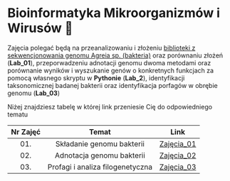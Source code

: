 # Bioinformatyka Mikroorganizmów i Wirusów 🧬

Zajęcia polegać będą na przeanalizowaniu i złożeniu [biblioteki z sekwencjonowania genomu Agreia sp. (bakteria)](https://www.ebi.ac.uk/ena/browser/view/PRJEB40363) oraz porównaniu złożeń (**Lab_01**), przeporwadzeniu adnotacji genomu dwoma metodami oraz porównanie wyników i wyszukanie genów o konkretnych funkcjach za pomocą własnego skryptu w **Pythonie** (**Lab_2**), identyfikacji taksonomicznej badanej bakterii oraz identyfikacja porfagów w obrębie genomu (**Lab_03**)

Niżej znajdziesz tabelę w której link przeniesie Cię do odpowiedniego tematu

| Nr Zajęć | Temat  | Link  |
|:---:|:---:|:---:|
| 01. | Składanie genomu bakterii | [Zajęcia_01](https://github.com/AvirFrog/bmiw/blob/main/Lab_01/README.md) |
| 02. | Adnotacja genomu bakterii | [Zajęcia_02](https://github.com/AvirFrog/bmiw/blob/main/Lab_02/README.md) |
| 03. | Profagi i analiza filogenetyczna | [Zajęcia_03](https://www.youtube.com/watch?v=dQw4w9WgXcQ) |


